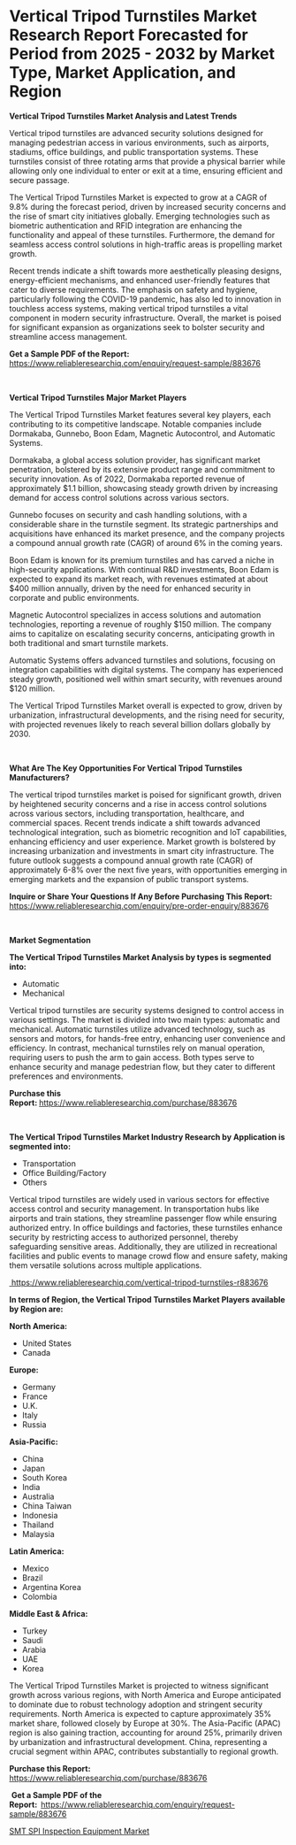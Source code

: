 <p><h1>Vertical Tripod Turnstiles Market Research Report Forecasted for Period from 2025 -  2032 by Market Type, Market Application, and Region</h1></p><p><strong>Vertical Tripod Turnstiles Market Analysis and Latest Trends</strong></p>
<p><p>Vertical tripod turnstiles are advanced security solutions designed for managing pedestrian access in various environments, such as airports, stadiums, office buildings, and public transportation systems. These turnstiles consist of three rotating arms that provide a physical barrier while allowing only one individual to enter or exit at a time, ensuring efficient and secure passage.</p><p>The Vertical Tripod Turnstiles Market is expected to grow at a CAGR of 9.8% during the forecast period, driven by increased security concerns and the rise of smart city initiatives globally. Emerging technologies such as biometric authentication and RFID integration are enhancing the functionality and appeal of these turnstiles. Furthermore, the demand for seamless access control solutions in high-traffic areas is propelling market growth. </p><p>Recent trends indicate a shift towards more aesthetically pleasing designs, energy-efficient mechanisms, and enhanced user-friendly features that cater to diverse requirements. The emphasis on safety and hygiene, particularly following the COVID-19 pandemic, has also led to innovation in touchless access systems, making vertical tripod turnstiles a vital component in modern security infrastructure. Overall, the market is poised for significant expansion as organizations seek to bolster security and streamline access management.</p></p>
<p><strong>Get a Sample PDF of the Report:&nbsp;</strong> <a href="https://www.reliableresearchiq.com/enquiry/request-sample/883676?utm_campaign=2267&utm_medium=2&utm_source=Github&utm_content=ia&utm_term=24022025&utm_id=vertical-tripod-turnstiles">https://www.reliableresearchiq.com/enquiry/request-sample/883676</a></p>
<p>&nbsp;</p>
<p><strong>Vertical Tripod Turnstiles Major Market Players</strong></p>
<p><p>The Vertical Tripod Turnstiles Market features several key players, each contributing to its competitive landscape. Notable companies include Dormakaba, Gunnebo, Boon Edam, Magnetic Autocontrol, and Automatic Systems. </p><p>Dormakaba, a global access solution provider, has significant market penetration, bolstered by its extensive product range and commitment to security innovation. As of 2022, Dormakaba reported revenue of approximately $1.1 billion, showcasing steady growth driven by increasing demand for access control solutions across various sectors.</p><p>Gunnebo focuses on security and cash handling solutions, with a considerable share in the turnstile segment. Its strategic partnerships and acquisitions have enhanced its market presence, and the company projects a compound annual growth rate (CAGR) of around 6% in the coming years.</p><p>Boon Edam is known for its premium turnstiles and has carved a niche in high-security applications. With continual R&D investments, Boon Edam is expected to expand its market reach, with revenues estimated at about $400 million annually, driven by the need for enhanced security in corporate and public environments.</p><p>Magnetic Autocontrol specializes in access solutions and automation technologies, reporting a revenue of roughly $150 million. The company aims to capitalize on escalating security concerns, anticipating growth in both traditional and smart turnstile markets.</p><p>Automatic Systems offers advanced turnstiles and solutions, focusing on integration capabilities with digital systems. The company has experienced steady growth, positioned well within smart security, with revenues around $120 million.</p><p>The Vertical Tripod Turnstiles Market overall is expected to grow, driven by urbanization, infrastructural developments, and the rising need for security, with projected revenues likely to reach several billion dollars globally by 2030.</p></p>
<p>&nbsp;</p>
<p><strong>What Are The Key Opportunities For Vertical Tripod Turnstiles Manufacturers?</strong></p>
<p><p>The vertical tripod turnstiles market is poised for significant growth, driven by heightened security concerns and a rise in access control solutions across various sectors, including transportation, healthcare, and commercial spaces. Recent trends indicate a shift towards advanced technological integration, such as biometric recognition and IoT capabilities, enhancing efficiency and user experience. Market growth is bolstered by increasing urbanization and investments in smart city infrastructure. The future outlook suggests a compound annual growth rate (CAGR) of approximately 6-8% over the next five years, with opportunities emerging in emerging markets and the expansion of public transport systems.</p></p>
<p><strong>Inquire or Share Your Questions If Any Before Purchasing This Report:</strong> <a href="https://www.reliableresearchiq.com/enquiry/pre-order-enquiry/883676?utm_campaign=2267&utm_medium=2&utm_source=Github&utm_content=ia&utm_term=24022025&utm_id=vertical-tripod-turnstiles">https://www.reliableresearchiq.com/enquiry/pre-order-enquiry/883676</a></p>
<p>&nbsp;</p>
<p><strong>Market Segmentation</strong></p>
<p><strong>The Vertical Tripod Turnstiles Market Analysis by types is segmented into:</strong></p>
<p><ul><li>Automatic</li><li>Mechanical</li></ul></p>
<p><p>Vertical tripod turnstiles are security systems designed to control access in various settings. The market is divided into two main types: automatic and mechanical. Automatic turnstiles utilize advanced technology, such as sensors and motors, for hands-free entry, enhancing user convenience and efficiency. In contrast, mechanical turnstiles rely on manual operation, requiring users to push the arm to gain access. Both types serve to enhance security and manage pedestrian flow, but they cater to different preferences and environments.</p></p>
<p><strong>Purchase this Report:&nbsp;</strong><a href="https://www.reliableresearchiq.com/purchase/883676?utm_campaign=2267&utm_medium=2&utm_source=Github&utm_content=ia&utm_term=24022025&utm_id=vertical-tripod-turnstiles">https://www.reliableresearchiq.com/purchase/883676</a></p>
<p>&nbsp;</p>
<p><strong>The Vertical Tripod Turnstiles Market Industry Research by Application is segmented into:</strong></p>
<p><ul><li>Transportation</li><li>Office Building/Factory</li><li>Others</li></ul></p>
<p><p>Vertical tripod turnstiles are widely used in various sectors for effective access control and security management. In transportation hubs like airports and train stations, they streamline passenger flow while ensuring authorized entry. In office buildings and factories, these turnstiles enhance security by restricting access to authorized personnel, thereby safeguarding sensitive areas. Additionally, they are utilized in recreational facilities and public events to manage crowd flow and ensure safety, making them versatile solutions across multiple applications.</p></p>
<p><a href="https://www.reliableresearchiq.com/vertical-tripod-turnstiles-r883676?utm_campaign=2267&utm_medium=2&utm_source=Github&utm_content=ia&utm_term=24022025&utm_id=vertical-tripod-turnstiles">&nbsp;https://www.reliableresearchiq.com/vertical-tripod-turnstiles-r883676</a></p>
<p><strong>In terms of Region, the Vertical Tripod Turnstiles Market Players available by Region are:</strong></p>
<p>
    <p> <strong> North America: </strong>
        <ul>
            <li>United States</li>
            <li>Canada</li>
        </ul>
        </p> 
    <p> <strong> Europe: </strong>
        <ul>
            <li>Germany</li>
            <li>France</li>
            <li>U.K.</li>
            <li>Italy</li>
            <li>Russia</li>
        </ul>
        </p> 
    <p> <strong> Asia-Pacific: </strong>
        <ul>
            <li>China</li>
            <li>Japan</li>
            <li>South Korea</li>
            <li>India</li>
            <li>Australia</li>
            <li>China Taiwan</li>
            <li>Indonesia</li>
            <li>Thailand</li>
            <li>Malaysia</li>
        </ul>
        </p> 
    <p> <strong> Latin America: </strong>
        <ul>
            <li>Mexico</li>
            <li>Brazil</li>
            <li>Argentina Korea</li>
            <li>Colombia</li>
        </ul>
        </p> 
    <p> <strong> Middle East & Africa: </strong>
        <ul>
            <li>Turkey</li>
            <li>Saudi</li>
            <li>Arabia</li>
            <li>UAE</li>
            <li>Korea</li>
        </ul>
    </p>
    </p>
<p><p>The Vertical Tripod Turnstiles Market is projected to witness significant growth across various regions, with North America and Europe anticipated to dominate due to robust technology adoption and stringent security requirements. North America is expected to capture approximately 35% market share, followed closely by Europe at 30%. The Asia-Pacific (APAC) region is also gaining traction, accounting for around 25%, primarily driven by urbanization and infrastructural development. China, representing a crucial segment within APAC, contributes substantially to regional growth.</p></p>
<p><strong>Purchase this Report: </strong><a href="https://www.reliableresearchiq.com/purchase/883676?utm_campaign=2267&utm_medium=2&utm_source=Github&utm_content=ia&utm_term=24022025&utm_id=vertical-tripod-turnstiles">https://www.reliableresearchiq.com/purchase/883676</a></p>
<p>&nbsp;<strong>Get a Sample PDF of the Report:&nbsp;&nbsp;</strong><a href="https://www.reliableresearchiq.com/enquiry/request-sample/883676?utm_campaign=2267&utm_medium=2&utm_source=Github&utm_content=ia&utm_term=24022025&utm_id=vertical-tripod-turnstiles">https://www.reliableresearchiq.com/enquiry/request-sample/883676</a></p>
<p><strong></strong></p>
<p><p><a href="https://github.com/steidmindy199393/Market-Research-Report-List-1/blob/main/smt-spi-inspection-equipment-market.md?utm_campaign=2267&utm_medium=2&utm_source=Github&utm_content=ia&utm_term=24022025&utm_id=vertical-tripod-turnstiles">SMT SPI Inspection Equipment Market</a></p></p>